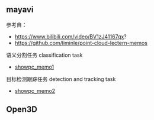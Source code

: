 <!--
 * @Author:HCQ 
 * @Date: 2020-11-16 11:21:00
 * @LastEditTime: 2020-11-16 14:55:44
 * @LastEditors: Please set LastEditors
 * @Description: In User Settings Edit
 * @FilePath: /Point-Clouds/Visualization/README.md
-->

## mayavi

参考自：
* https://www.bilibili.com/video/BV1zJ41167qx?
* https://github.com/liminle/point-cloud-lectern-memos


语义分割任务 classification task
* [showpc_memo1](1mayavi/visualizer/showpc_memo1.py)

目标检测跟踪任务 detection and tracking task

* [showpc_memo2](1mayavi/visualizer/showpc_memo2.py)


## Open3D

